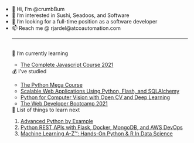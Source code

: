 <ul>
  <li>👋 Hi, I’m @crumbBum</li>
  <li> 👀 I’m interested in Sushi, Seadoos, and Software </li>
  <li> 💞️ I’m looking for a full-time position as a software developer </li>
  <li> 📫 Reach me @ rjardel@atcoautomation.com </li>
  <hr>
  <br>  
🌱 I’m currently learning 
<ul>
<li> <a href = "https://www.udemy.com/share/101Wfe2@Pm1KfWFKS1QKcERKA3Jzfj1H/"> The Complete Javascript Course 2021 </a> </li>
</ul>
💰 I've studied
<ul>
<li> <a href = "https://www.udemy.com/share/101Wa02@FG5jVEtKc1QPd0VACnN3QBRuY1di/"> The Python Mega Course </a> </li>
<li> <a href = "https://www.udemy.com/share/101sny2@Pm1jfWFKS1QKcERKA3JzVD1uY31i/"> Scalable Web Applications Using Python, Flash, and SQLAlchemy </a> </li>
<li> <a href = "https://www.udemy.com/share/10143y2@FG1gVFpbTlYMe0dCBktOfRQ=/"> Python for Computer Vision with Open CV and Deep Learning </a> </li>
<li> <a href = "https://www.udemy.com/share/101W9C2@Pm1jVFpbTlYMe0dCBkhNVD5HSg==/"> The Web Developer Bootcamp 2021 </a> </li>
</ul>
🤘 List of things to learn next
<ol>
<li> <a href = "https://www.udemy.com/share/103Z3i2@Pm1jVGJKS1QKcERKA3JzVBRHSg==/"> Advanced Python by Example </a> </li>
<li> <a href = "https://www.udemy.com/share/101tEi2@PUdKfWJbS1ENcU5DAnZNfj5uYH0=/"> Python REST APIs with Flask, Docker, MongoDB, and AWS DevOps </a> </li>
<li> <a href = "https://www.udemy.com/share/101Wci2@PkdgfVpbTlYMe0dCBkhnVD5t/"> Machine Learning A-Z™: Hands-On Python & R In Data Science </a> </li>
</ol>



<!---
crumbBum/crumbBum is a ✨ special ✨ repository because its `README.md` (this file) appears on your GitHub profile.
You can click the Preview link to take a look at your changes.
--->
